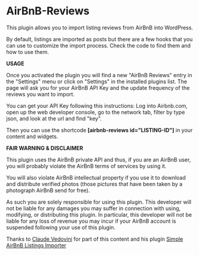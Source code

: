 # AirBnB-Reviews

This plugin allows you to import listing reviews from AirBnB into WordPress.

By default, listings are imported as posts but there are a few hooks that you can use to customize the import process. Check the code to find them and how to use them.

**USAGE**

Once you activated the plugin you will find a new "AirBnB Reviews" entry in the "Settings" menu or click on "Settings" in the installed plugins list. The page will ask you for your AirBnB API Key and the update frequency of the reviews you want to import.

You can get your API Key following this instructions:
Log into Airbnb.com, open up the web developer console, go to the network tab, filter by type json, and look at the url and find "key".

Then you can use the shortcode **[airbnb-reviews id="LISTING-ID"]** in your content and widgets.

**FAIR WARNING & DISCLAIMER**

This plugin uses the AirBnB private API and thus, if you are an AirBnB user, you will probably violate the AirBnB terms of services by using it.

You will also violate AirBnB intellectual property if you use it to download and distribute verified photos (those pictures that have been taken by a photograph AirBnB send for free).

As such you are solely responsible for using this plugin. This developer will not be liable for any damages you may suffer in connection with using, modifying, or distributing this plugin. In particular, this developer will not be liable for any loss of revenue you may incur if your AirBnB account is suspended following your use of this plugin.

Thanks to [Claude Vedovini](https://vedovini.net) for part of this content and his plugin [Simple AirBnB Listings Importer](https://wordpress.org/plugins/simple-airbnb-listings-importer/)
